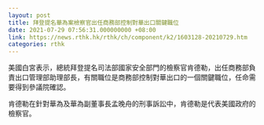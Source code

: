 ```yaml
---
layout: post
title: 拜登提名華為案檢察官出任商務部控制對華出口關鍵職位
date: 2021-07-29 07:56:31.000000000 +08:00
link: https://news.rthk.hk/rthk/ch/component/k2/1603128-20210729.htm
categories: rthk
---
```


美國白宮表示，總統拜登提名司法部國家安全部門的檢察官肯德勒，出任商務部負責出口管理部助理部長，有關職位是商務部控制對華出口的一個關鍵職位，任命需要得到參議院確認。

肯德勒在針對華為及華為副董事長孟晚舟的刑事訴訟中，肯德勒是代表美國政府的檢察官。
